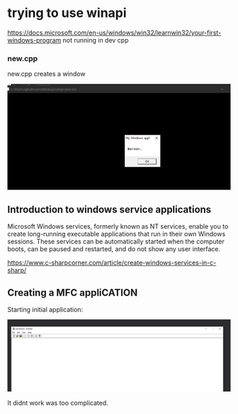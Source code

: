 # trying to use winapi

https://docs.microsoft.com/en-us/windows/win32/learnwin32/your-first-windows-program
not running in dev cpp

### new.cpp

new.cpp creates a window

![](new.png)

## Introduction to windows service applications

Microsoft Windows services, formerly known as NT services, enable you to create long-running executable applications that run in their own Windows sessions. These services can be automatically started when the computer boots, can be paused and restarted, and do not show any user interface.

https://www.c-sharpcorner.com/article/create-windows-services-in-c-sharp/

## Creating a MFC appliCATION

Starting initial application:

![](./mfc/mfc_simple.png)

It didnt work was too complicated.



